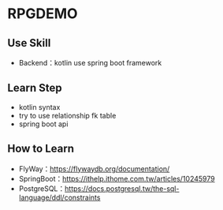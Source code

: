 # RPGDEMO

## Use Skill

- Backend：kotlin use spring boot framework

## Learn Step

- kotlin syntax
- try to use relationship fk table
- spring boot api

## How to Learn

- FlyWay：https://flywaydb.org/documentation/
- SpringBoot：https://ithelp.ithome.com.tw/articles/10245979
- PostgreSQL：https://docs.postgresql.tw/the-sql-language/ddl/constraints
